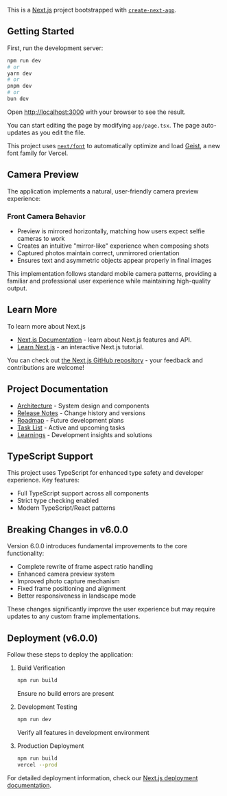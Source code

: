 This is a [Next.js](https://nextjs.org) project bootstrapped with [`create-next-app`](https://nextjs.org/docs/app/api-reference/cli/create-next-app).

## Getting Started

First, run the development server:

```bash
npm run dev
# or
yarn dev
# or
pnpm dev
# or
bun dev
```

Open [http://localhost:3000](http://localhost:3000) with your browser to see the result.

You can start editing the page by modifying `app/page.tsx`. The page auto-updates as you edit the file.

This project uses [`next/font`](https://nextjs.org/docs/app/building-your-application/optimizing/fonts) to automatically optimize and load [Geist](https://vercel.com/font), a new font family for Vercel.

## Camera Preview

The application implements a natural, user-friendly camera preview experience:

### Front Camera Behavior
- Preview is mirrored horizontally, matching how users expect selfie cameras to work
- Creates an intuitive "mirror-like" experience when composing shots
- Captured photos maintain correct, unmirrored orientation
- Ensures text and asymmetric objects appear properly in final images

This implementation follows standard mobile camera patterns, providing a familiar and professional user experience while maintaining high-quality output.

## Learn More

To learn more about Next.js

- [Next.js Documentation](https://nextjs.org/docs) - learn about Next.js features and API.
- [Learn Next.js](https://nextjs.org/learn) - an interactive Next.js tutorial.

You can check out [the Next.js GitHub repository](https://github.com/vercel/next.js) - your feedback and contributions are welcome!

## Project Documentation

- [Architecture](./ARCHITECTURE.md) - System design and components
- [Release Notes](./RELEASE_NOTES.md) - Change history and versions
- [Roadmap](./ROADMAP.md) - Future development plans
- [Task List](./TASKLIST.md) - Active and upcoming tasks
- [Learnings](./LEARNINGS.md) - Development insights and solutions

## TypeScript Support

This project uses TypeScript for enhanced type safety and developer experience. Key features:
- Full TypeScript support across all components
- Strict type checking enabled
- Modern TypeScript/React patterns

## Breaking Changes in v6.0.0

Version 6.0.0 introduces fundamental improvements to the core functionality:
- Complete rewrite of frame aspect ratio handling
- Enhanced camera preview system
- Improved photo capture mechanism
- Fixed frame positioning and alignment
- Better responsiveness in landscape mode

These changes significantly improve the user experience but may require updates to any custom frame implementations.

## Deployment (v6.0.0)

Follow these steps to deploy the application:

1. Build Verification
   ```bash
   npm run build
   ```
   Ensure no build errors are present

2. Development Testing
   ```bash
   npm run dev
   ```
   Verify all features in development environment

3. Production Deployment
   ```bash
   npm run build
   vercel --prod
   ```

For detailed deployment information, check our [Next.js deployment documentation](https://nextjs.org/docs/app/building-your-application/deploying).
